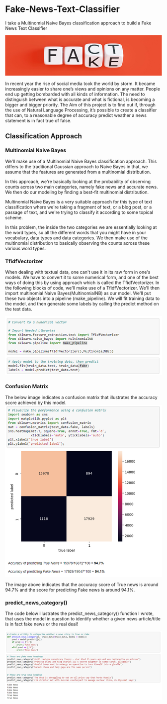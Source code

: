 # Fake-News-Text-Classifier
I take a Multinomial Naive Bayes classification approach to build a Fake News Text Classifier

![](fakeFact.png)


In recent year the rise of social media took the world by storm. It became increasingly easier to share one’s views and opinions on any matter. People end up getting bombarded with all kinds of information. The need to distinguish between what is accurate and what is fictional, is becoming a bigger and bigger priority. The Aim of this project is to find out if, through the use of Natural Language Processing, it’s possible to create a classifier that can, to a reasonable degree of accuracy predict weather a news statement is in fact true of false.


## Classification Approach

### Multinomial Naive Bayes

We'll make use of a Multinomial Naive Bayes classification approach. This differs to the traditional Gaussian approach to Naive Bayes in that, we assume that the features are generated from a multinomial distribution.

In this approach, we're basically looking at the probability of observing counts across two main categories, namely fake news and accurate news. We then do our modeling by finding a best-fit multinomial distribution.

Multinomial Naive Bayes is a very suitable approach for this type of text classification where we're taking a fragment of text, or a blog post, or a passage of text, and we're trying to classify it according to some topical scheme.

In this problem, the inside the two categories we are essentially looking at the word types, so all the different words that you might have in your vocabulary, data types and data categories. We then make use of the multinomial distribution to basically observing the counts across these various word types.

### TfidfVectorizer

When dealing with textual data, one can't use it in its raw form in one's models. We have to convert it to some numerical form, and one of the best ways of doing this by using approach which is called the TfidfVectorizer.
In the following blocks of code, we'll make use of a TfidfVectorizer. We'll then import multinomial Naive Bayes(MultinomialNB) as our model. We'll put these two objects into a pipeline (make_pipeline). We will fit training data to the model, and then generate some labels by calling the predict method on the test data.


![](code.png)

### Confusion Matrix
The below image indicates a confusion matrix that illustrates the accuracy score achieved by this model.
![](ConfusionMatrix.png)

The image above indicates that the accuracy score of True news is around 94.7% and the score for predicting Fake news is around 94.1%. 

### predict_news_category()

The code below illustrates the predict_news_category() function I wrote, that uses the model in question to identify whether a given news article/title is in fact fake news or the real deal!

![](predictNewsCategory.png)
